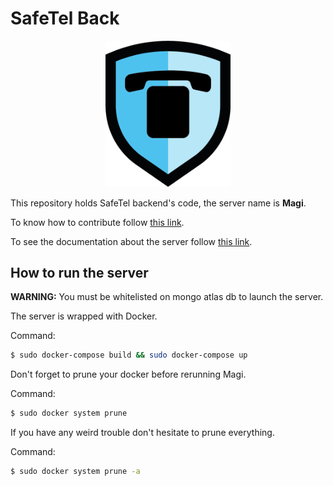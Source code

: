# SafeTel Back

<p align="center">
    <img src="https://github.com/SafeTel/SafeTel-Back/blob/master/images/Bouclier%20Safetel.png" width="200">
</p>


This repository holds SafeTel backend's code, the server name is **Magi**.


To know how to contribute follow [this link](https://github.com/SafeTel/Contribution).


To see the documentation about the server follow [this link](https://github.com/SafeTel/SafeTel-Doc-Backend).


## How to run the server

**WARNING:** You must be whitelisted on mongo atlas db to launch the server.

The server is wrapped with Docker.

Command:
```sh
$ sudo docker-compose build && sudo docker-compose up
```

Don't forget to prune your docker before rerunning Magi.

Command:
```sh
$ sudo docker system prune
```

If you have any weird trouble don't hesitate to prune everything.

Command:
```sh
$ sudo docker system prune -a
```

